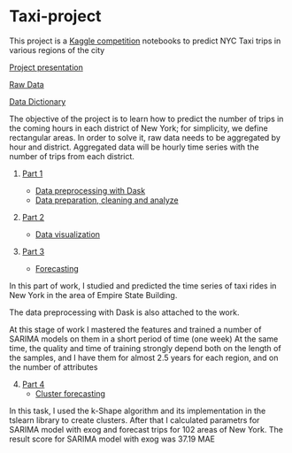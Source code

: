 # Taxi-project

This project is a [Kaggle competition](https://www.kaggle.com/c/yellowtaxi?rvi=1) notebooks to predict NYC Taxi trips in various regions of the city

[Project presentation](http://www.pilotpu.eu/igor.papka/blog/)

[Raw Data](https://www1.nyc.gov/site/tlc/about/tlc-trip-record-data.page)

[Data Dictionary](https://www1.nyc.gov/assets/tlc/downloads/pdf/data_dictionary_trip_records_yellow.pdf)

The objective of the project is to learn how to predict the number of trips in the coming hours in each district of New York; for simplicity, we define rectangular areas. In order to solve it, raw data needs to be aggregated by hour and district. Aggregated data will be hourly time series with the number of trips from each district.

1. <ins>Part 1</ins>
      * [Data preprocessing with Dask](https://htmlpreview.github.io/?https://github.com/ipapka/Taxi-project/blob/master/Part_1/Part_1_Data_preprocessing_dask_2016.html)
    * [Data preparation, cleaning and analyze](https://htmlpreview.github.io/?https://github.com/ipapka/Taxi-project/blob/master/Part_1/Part_1_data_preprocessing.html)
    
2. <ins>Part 2</ins>   
     * [Data visualization](https://htmlpreview.github.io/?https://github.com/ipapka/Taxi-project/blob/master/Part_2/Part_2_Data_visualization.html)
     
3. <ins>Part 3</ins>
     * [Forecasting](https://htmlpreview.github.io/?https://github.com/ipapka/Taxi-project/blob/master/Part_3/Part_3_forecasting.html)

In this part of work, I studied and predicted the time series of taxi rides in New York in the area of Empire State Building.

The data preprocessing with Dask is also attached to the work.

At this stage of work I mastered the features and trained a number of SARIMA models on them in a short period of time (one week) At the same time, the quality and time of training strongly depend both on the length of the samples, and I have them for almost 2.5 years for each region, and on the number of attributes

4. <ins>Part 4</ins>
     * [Cluster forecasting](https://htmlpreview.github.io/?https://github.com/ipapka/Taxi-project/blob/master/Part_4/Part_4_cluster_forecasting.html)
     
In this task, I used the k-Shape algorithm and its implementation in the tslearn library to create clusters. After that I calculated parametrs for SARIMA model with exog and forecast trips for 102 areas of New York. The result score for SARIMA model with exog was 37.19 MAE


